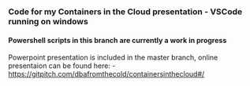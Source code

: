### Code for my Containers in the Cloud presentation - VSCode running on windows

#### Powershell scripts in this branch are currently a work in progress

Powerpoint presentation is included in the master branch, online presentaion can be found here: -
<br>
https://gitpitch.com/dbafromthecold/containersinthecloud#/
